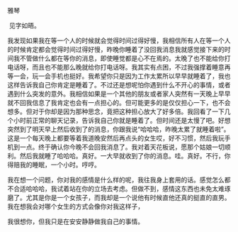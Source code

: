 雅琴

​    见字如晤。

​    我发现如果我在等一个人的时候就会觉得时间过得好慢，我相信所有人在等一个人的时候肯定都会觉得时间过得好慢，昨晚你睡着了没回我消息我就感觉接下来的时间我不管做什么都在等你的消息，即使睡觉都是心不在焉的。太晚了也不能给你打电话呀，而且也不能那么晚就给你打电话呀。我其实有点困，不过我强撑着睡意再等一会，玩一会手机也挺好。我希望你只是因为工作太累所以早早就睡着了，我也这样告诉我自己你肯定是睡着了。不过还是想呢怕你遇到什么不开心的事情，或者遇到什么突发的意外。我相信如果是一个其他的朋友或者家人突然有一天晚上早早就不回我信息了我肯定也会有一点担心的。但可能更多的是仅仅担心一下，也不会想多。但对于你却是因为那种思念，竟把这种担心放大了好多倍。我回看了一下几个小时前正常的聊天记录，告诉我自己你就是睡着了。但时间还是太慢了吧。好想突然到了明天早上然后收到了的消息，你跟我说“哈哈哈，昨晚太累了就睡着啦”。这是一个每天晚上都要等着我道晚安然后再点头的女生哎，好不习惯，然后我玩手机到一点。终于确认你今晚不会回我消息了。我对着天花板说，愿那个姑娘一切顺利。然后我就睡了哈哈哈。真好。一大早就收到了你的消息。哇。真好。不行，你得赔我的睡眠，一个小时。哼哼。

​	我在想一个问题，你对我的感情是什么样的呢，我往我身上套用的话。感觉怎么都不合适哈哈哈，我试着站在你的立场去考虑。但做不到，感情这东西也未免太难琢磨了。尤其是你是一个女孩子，而我却是一个说他有时候直他还真的挺直的直男。我在想我会对哪个女生的方式会像你对我这样子，





我很想你，但我只是在安安静静做我自己的事情。